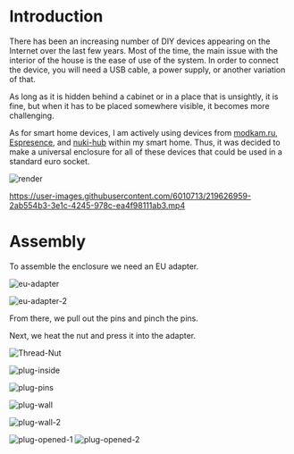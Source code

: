 # Introduction

There has been an increasing number of DIY devices appearing on the Internet over the last few years. Most of the time, the main issue with the interior of the house is the ease of use of the system. In order to connect the device, you will need a USB cable, a power supply, or another variation of that.

As long as it is hidden behind a cabinet or in a place that is unsightly, it is fine, but when it has to be placed somewhere visible, it becomes more challenging.

As for smart home devices, I am actively using devices from [modkam.ru](https://modkam.ru/2022/12/14/presence_sensor/), [Espresence](https://espresense.com/), and [nuki-hub](https://github.com/technyon/nuki_hub) within my smart home. Thus, it was decided to make a universal enclosure for all of these devices that could be used in a standard euro socket. 

![render](https://github.com/Diddlik/eu-plug-diy-case/blob/main/images/render.png)


https://user-images.githubusercontent.com/6010713/219626959-2ab554b3-3e1c-4245-978c-ea4f98111ab3.mp4


# Assembly

To assemble the enclosure we need an EU adapter. 

![eu-adapter](https://github.com/Diddlik/eu-plug-diy-case/blob/main/images/eu-adapter.jpg)

![eu-adapter-2](https://github.com/Diddlik/eu-plug-diy-case/blob/main/images/eu-adapter-2.jpg)

From there, we pull out the pins and pinch the pins.   

Next, we heat the nut and press it into the adapter.

![Thread-Nut](https://github.com/Diddlik/eu-plug-diy-case/blob/main/images/Thread-Nut.jpg)

![plug-inside](https://github.com/Diddlik/eu-plug-diy-case/blob/main/images/plug-inside.jpg)

![plug-pins](https://github.com/Diddlik/eu-plug-diy-case/blob/main/images/plug-pins.jpg)

![plug-wall](https://github.com/Diddlik/eu-plug-diy-case/blob/main/images/plug-wall.jpg)

![plug-wall-2](https://github.com/Diddlik/eu-plug-diy-case/blob/main/images/plug-wall-2.jpg)

![plug-opened-1](https://github.com/Diddlik/eu-plug-diy-case/blob/main/images/plug-opened-1.jpg)
![plug-opened-2](https://github.com/Diddlik/eu-plug-diy-case/blob/main/images/plug-opened-2.jpg)